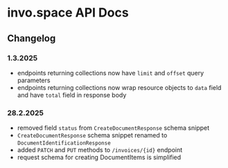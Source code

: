 # invo.space API Docs

## Changelog

### 1.3.2025

- endpoints returning collections now have `limit` and `offset` query parameters
- endpoints returning collections now wrap resource objects to `data` field and have `total` field in response body

### 28.2.2025

- removed field `status` from `CreateDocumentResponse` schema snippet
- `CreateDocumentResponse` schema snippet renamed to `DocumentIdentificationResponse`
- added `PATCH` and `PUT` methods to `/invoices/{id}` endpoint
- request schema for creating DocumentItems is simplified
